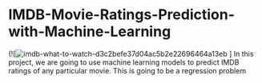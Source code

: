 # IMDB-Movie-Ratings-Prediction-with-Machine-Learning
(![![imdb-what-to-watch-d3c2befe37d04ac5b2e22696464a13eb](https://github.com/Victory-Onumaku/IMDB-Movie-Ratings-Prediction-with-Machine-Learning/assets/91481737/06905079-079c-4323-959c-272ed48e7b8f)
]
In this project, we are going to use machine learning models to predict IMDB ratings of any particular movie. This is going to be a regression problem
